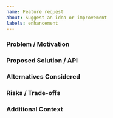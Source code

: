 ```yaml
---
name: Feature request
about: Suggest an idea or improvement
labels: enhancement
---
```


### Problem / Motivation

### Proposed Solution / API

### Alternatives Considered

### Risks / Trade-offs

### Additional Context
